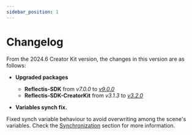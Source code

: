 ```yaml
---
sidebar_position: 1
---
```


# Changelog

From the 2024.6 Creator Kit version, the changes in this version are as follows:

- **Upgraded packages**
	- **Reflectis-SDK** from _v7.0.0_ to [_v9.0.0_](https://github.com/AnotheRealitySrl/Reflectis-SDK.git#v9.0.0)
	- **Reflectis-SDK-CreatorKit** from _v3.1.3_ to [_v3.2.0_](https://github.com/AnotheRealitySrl/Reflectis-SDK-CreatorKit.git#v3.2.0)


- **Variables synch fix.**

Fixed synch variable behaviour to avoid overwriting among the scene's variables. Check the [Synchronization](docs/CK/visualscripting/networking/Synchronization.md) section for more information.